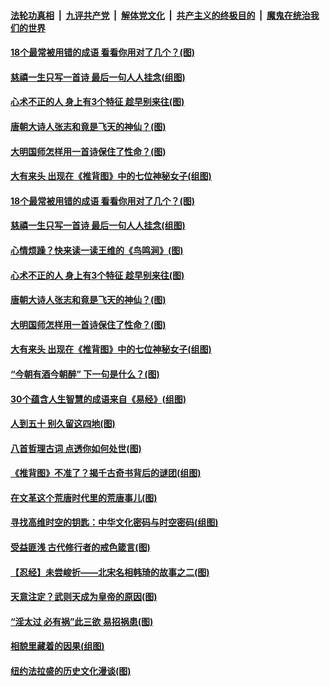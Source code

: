 

####  [法轮功真相](../../../../basic/blob/master/README.md?t=03252231) &nbsp;|&nbsp; [九评共产党](../../../../9ping.md/blob/master/README.md?t=03252231) &nbsp;|&nbsp; [解体党文化](../../../../jtdwh.md/blob/master/README.md?t=03252231)  &nbsp;|&nbsp; [共产主义的终极目的](../../../../gczydzjmd.md/blob/master/README.md?t=03252231) &nbsp;|&nbsp; [魔鬼在统治我们的世界](../../../../mgztzwmdsj.md/blob/master/README.md?t=03252231) 

#### [18个最常被用错的成语 看看你用对了几个？(图)](../pages/p7/966668.md?t=03252231) 

#### [慈禧一生只写一首诗 最后一句人人挂念(组图)](../pages/p7/966190.md?t=03252231) 

#### [心术不正的人 身上有3个特征 趁早别来往(图)](../pages/p7/966499.md?t=03252231) 

#### [唐朝大诗人张志和竟是飞天的神仙？(图)](../pages/p7/966488.md?t=03252231) 

#### [大明国师怎样用一首诗保住了性命？(图)](../pages/p7/966480.md?t=03252231) 

#### [大有来头 出现在《推背图》中的七位神秘女子(组图)](../pages/p7/965161.md?t=03252231) 

#### [18个最常被用错的成语 看看你用对了几个？(图)](../pages/p7/966668.md?t=03252231) 

#### [慈禧一生只写一首诗 最后一句人人挂念(组图)](../pages/p7/966190.md?t=03252231) 

#### [心情烦躁？快来读一读王维的《鸟鸣涧》(图)](../pages/p7/966601.md?t=03252231) 

#### [心术不正的人 身上有3个特征 趁早别来往(图)](../pages/p7/966499.md?t=03252231) 

#### [唐朝大诗人张志和竟是飞天的神仙？(图)](../pages/p7/966488.md?t=03252231) 

#### [大明国师怎样用一首诗保住了性命？(图)](../pages/p7/966480.md?t=03252231) 

#### [大有来头 出现在《推背图》中的七位神秘女子(组图)](../pages/p7/965161.md?t=03252231) 

#### [“今朝有酒今朝醉” 下一句是什么？(图)](../pages/p7/966378.md?t=03252231) 

#### [30个蕴含人生智慧的成语来自《易经》(组图)](../pages/p7/966305.md?t=03252231) 

#### [人到五十 别久留这四地(图)](../pages/p7/966132.md?t=03252231) 

#### [八首哲理古词 点透你如何处世(图)](../pages/p7/965760.md?t=03252231) 

#### [《推背图》不准了？揭千古奇书背后的谜团(组图)](../pages/p7/966271.md?t=03252231) 

#### [在文革这个荒唐时代里的荒唐事儿(图)](../pages/p7/966149.md?t=03252231) 

#### [寻找高维时空的钥匙：中华文化密码与时空密码(组图)](../pages/p7/966261.md?t=03252231) 

#### [受益匪浅 古代修行者的戒色箴言(图)](../pages/p7/966228.md?t=03252231) 

#### [【忍经】未尝峻折——北宋名相韩琦的故事之二(图)](../pages/p7/965939.md?t=03252231) 

#### [天意注定？武则天成为皇帝的原因(图)](../pages/p7/966140.md?t=03252231) 

#### [“淫太过 必有祸”此三欲 易招祸患(图)](../pages/p7/966025.md?t=03252231) 

#### [相貌里藏着的因果(组图)](../pages/p7/964802.md?t=03252231) 

#### [纽约法拉盛的历史文化漫谈(图)](../pages/p7/965751.md?t=03252231) 

